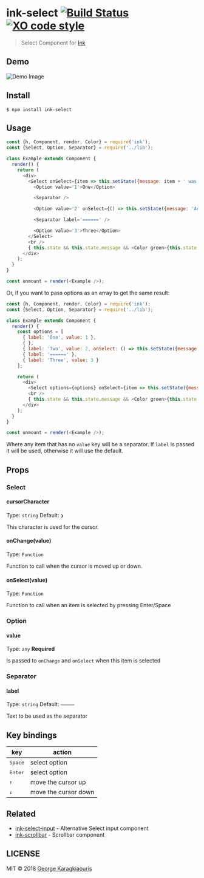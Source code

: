 # ink-select [![Build Status](https://travis-ci.org/karaggeorge/ink-select.svg?branch=master)](https://travis-ci.org/karaggeorge/ink-select) [![XO code style](https://img.shields.io/badge/code_style-XO-5ed9c7.svg)](https://github.com/sindresorhus/xo)

> Select Component for [Ink](https://github.com/vadimdemedes/ink)

Demo
---

![Demo Image](./media/demo.gif)

Install
---

```
$ npm install ink-select
```

Usage
---

```js
const {h, Component, render, Color} = require('ink');
const {Select, Option, Separator} = require('../lib');

class Example extends Component {
  render() {
    return (
      <div>
        <Select onSelect={item => this.setState({message: item + ' was selected'})}>
          <Option value='1'>One</Option>

          <Separator />

          <Option value='2' onSelect={() => this.setState({message: 'Action for Two'})}>Two</Option>

          <Separator label='======' />

          <Option value='3'>Three</Option>
        </Select>
        <br />
        { this.state && this.state.message && <Color green>{this.state.message}</Color>}
      </div>
    );
  }
}

const unmount = render(<Example />);
```

Or, if you want to pass options as an array to get the same result:
```js
const {h, Component, render, Color} = require('ink');
const {Select, Option, Separator} = require('../lib');

class Example extends Component {
  render() {
    const options = [
      { label: 'One', value: 1 },
      { },
      { label: 'Two', value: 2, onSelect: () => this.setState({message: 'Action for Two'})},
      { label: '======' },
      { label: 'Three', value: 3 }
    ];

    return (
      <div>
        <Select options={options} onSelect={item => this.setState({message: item + ' was selected'})}/>
        <br />
        { this.state && this.state.message && <Color green>{this.state.message}</Color>}
      </div>
    );
  }
}

const unmount = render(<Example />);
```

Where any item that has no `value` key will be a separator. If `label` is passed it will be used, otherwise it will use the default.

## Props

### Select

#### cursorCharacter

Type: `string`
Default: `❯`

This character is used for the cursor.

#### onChange(value)

Type: `Function`

Function to call when the cursor is moved up or down.

#### onSelect(value)

Type: `Function`

Function to call when an item is selected by pressing Enter/Space

### Option

#### value

Type: `any`
**Required**

Is passed to `onChange` and `onSelect` when this item is selected

### Separator

#### label

Type: `string`
Default: `—————`

Text to be used as the separator

Key bindings
---

| key              | action               |
|------------------|----------------------|
| <kbd>Space</kbd> | select option        |
| <kbd>Enter</kbd> | select option        |
| <kbd>↑</kbd>     | move the cursor up   |
| <kbd>↓</kbd>     | move the cursor down |

Related
---
- [ink-select-input](https://github.com/vadimdemedes/ink-select-input) - Alternative Select input component
- [ink-scrollbar](https://github.com/karaggeorge/ink-scrollbar) - Scrollbar component

LICENSE
---

MIT © 2018 [George Karagkiaouris](https://github.com/karaggeorge)
